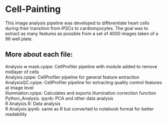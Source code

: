 # Cell-Painting
This image analysis pipeline was developed to differentiate heart cells during their transition from iPSCs to cardiomyocytes. The goal was to extract as many features as possible from a set of 4000 images taken of a 96 well plate.

## More about each file:
Analysis w mask.cpipe: CellProfiler pipeline with module added to remove midlayer of cells<br>
Analysis.cpipe: CellProfiler pipeline for general feature extraction<br>
AnalysisQC.cpipe: CellProfiler pipeline for extracting quality control features at image level<br>
Illumniation.cpipe: Calculates and exports illumination correction function<br>
Python_Analysis. ipynb: PCA and other data analysis <br>
R Analysis.R: Data analysis<br>
R Analysis.ipynb: same as R but converted to notebook format for better readability <br>
